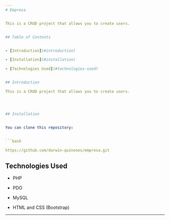```yaml
---
# Empresa


This is a CRUD project that allows you to create users.


## Table of Contents


- [Introduction](#introduction)

- [Installation](#installation)

- [Technologies Used](#technologies-used)


## Introduction

This is a CRUD project that allows you to create users.




## Installation


You can clone this repository:


```bash

https://github.com/darwin-quinones/empresa.git

```

## Technologies Used


- PHP

- PDO

- MySQL

- HTML and CSS (Bootstrap)
---
```

